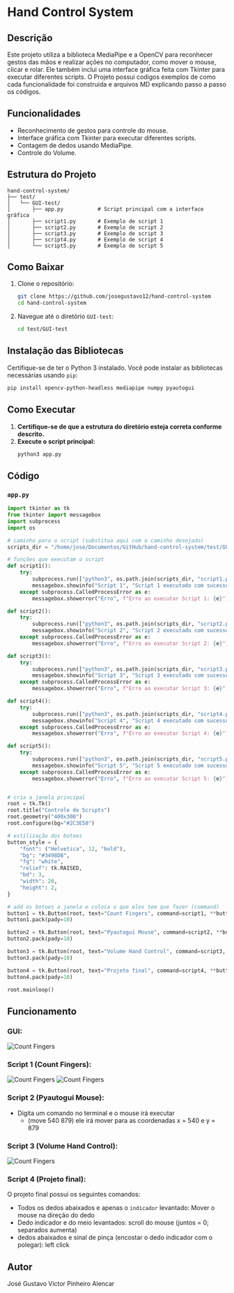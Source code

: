 # Hand Control System

## Descrição

Este projeto utiliza a biblioteca MediaPipe e a OpenCV para reconhecer gestos das mãos e realizar ações no computador, como mover o mouse, clicar e rolar. Ele também inclui uma interface gráfica feita com Tkinter para executar diferentes scripts.
O Projeto possui codigos exemplos de como cada funcionalidade foi construida e arquivos MD explicando passo a passo os códigos.

## Funcionalidades

- Reconhecimento de gestos para controle do mouse.
- Interface gráfica com Tkinter para executar diferentes scripts.
- Contagem de dedos usando MediaPipe.
- Controle do Volume.

## Estrutura do Projeto

```
hand-control-system/
├── test/
│   └── GUI-test/
│       ├── app.py           # Script principal com a interface gráfica
│       ├── script1.py       # Exemplo de script 1
│       ├── script2.py       # Exemplo de script 2
│       ├── script3.py       # Exemplo de script 3
│       ├── script4.py       # Exemplo de script 4
│       └── script5.py       # Exemplo de script 5
```

## Como Baixar

1. Clone o repositório:
   ```bash
   git clone https://github.com/josegustavo12/hand-control-system
   cd hand-control-system
   ```

2. Navegue até o diretório `GUI-test`:
   ```bash
   cd test/GUI-test
   ```

## Instalação das Bibliotecas

Certifique-se de ter o Python 3 instalado. Você pode instalar as bibliotecas necessárias usando `pip`:

```bash
pip install opencv-python-headless mediapipe numpy pyautogui
```

## Como Executar

1. **Certifique-se de que a estrutura do diretório esteja correta conforme descrito.**
2. **Execute o script principal:**
   ```bash
   python3 app.py
   ```

## Código

### `app.py`

```python
import tkinter as tk
from tkinter import messagebox
import subprocess
import os

# caminho para o script (substitua aqui com o caminho desejado)
scripts_dir = "/home/jose/Documentos/GitHub/hand-control-system/test/GUI-test"

# funções que executam o script
def script1():
    try:
        subprocess.run(["python3", os.path.join(scripts_dir, "script1.py")], check=True)
        messagebox.showinfo("Script 1", "Script 1 executado com sucesso!")
    except subprocess.CalledProcessError as e:
        messagebox.showerror("Erro", f"Erro ao executar Script 1: {e}")

def script2():
    try:
        subprocess.run(["python3", os.path.join(scripts_dir, "script2.py")], check=True)
        messagebox.showinfo("Script 2", "Script 2 executado com sucesso!")
    except subprocess.CalledProcessError as e:
        messagebox.showerror("Erro", f"Erro ao executar Script 2: {e}")

def script3():
    try:
        subprocess.run(["python3", os.path.join(scripts_dir, "script3.py")], check=True)
        messagebox.showinfo("Script 3", "Script 3 executado com sucesso!")
    except subprocess.CalledProcessError as e:
        messagebox.showerror("Erro", f"Erro ao executar Script 3: {e}")

def script4():
    try:
        subprocess.run(["python3", os.path.join(scripts_dir, "script4.py")], check=True)
        messagebox.showinfo("Script 4", "Script 4 executado com sucesso!")
    except subprocess.CalledProcessError as e:
        messagebox.showerror("Erro", f"Erro ao executar Script 4: {e}")

def script5():
    try:
        subprocess.run(["python3", os.path.join(scripts_dir, "script5.py")], check=True)
        messagebox.showinfo("Script 5", "Script 5 executado com sucesso!")
    except subprocess.CalledProcessError as e:
        messagebox.showerror("Erro", f"Erro ao executar Script 5: {e}")


# cria a janela principal
root = tk.Tk()
root.title("Controle de Scripts")
root.geometry("400x300")
root.configure(bg="#2C3E50")

# estilização dos botoes
button_style = {
    "font": ("Helvetica", 12, "bold"),
    "bg": "#3498DB",
    "fg": "white",
    "relief": tk.RAISED,
    "bd": 3,
    "width": 20,
    "height": 2,
}

# add os botoes a janela e coloca o que eles tem que fazer (command)
button1 = tk.Button(root, text="Count Fingers", command=script1, **button_style)
button1.pack(pady=10)

button2 = tk.Button(root, text="Pyautogui Mouse", command=script2, **button_style)
button2.pack(pady=10)

button3 = tk.Button(root, text="Volume Hand Control", command=script3, **button_style)
button3.pack(pady=10)

button4 = tk.Button(root, text="Projeto final", command=script4, **button_style)
button4.pack(pady=10)

root.mainloop()

```
## Funcionamento 
### GUI:
![Count Fingers](fotos/Captura%20de%20tela%20de%202024-05-28%2020-18-29.png)

### Script 1 (Count Fingers):
![Count Fingers](fotos/5dedoshandtracking.png)
![Count Fingers](fotos/5e3dedoshandtracking.png)


### Script 2 (Pyautogui Mouse):
- Digita um comando no terminal e o mouse irá executar
    - (move 540 879) ele irá mover para as coordenadas x = 540 e y = 879
### Script 3 (Volume Hand Control):
![Count Fingers](fotos/volume.png)

### Script 4 (Projeto final):
O projeto final possui os seguintes comandos:
- Todos os dedos abaixados e apenas o `indicador` levantado: Mover o mouse na direção do dedo
- Dedo indicador e do meio levantados: scroll do mouse (juntos = 0; separados aumenta)
- dedos abaixados e sinal de pinça (encostar o dedo indicador com o polegar): left click



## Autor

José Gustavo Victor Pinheiro Alencar


